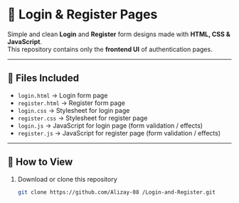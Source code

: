# 🔐 Login & Register Pages  

Simple and clean **Login** and **Register** form designs made with **HTML, CSS & JavaScript**.  
This repository contains only the **frontend UI** of authentication pages.  

---

## 📂 Files Included
- `login.html` → Login form page  
- `register.html` → Register form page  
- `login.css` → Stylesheet for login page  
- `register.css` → Stylesheet for register page  
- `login.js` → JavaScript for login page (form validation / effects)  
- `register.js` → JavaScript for register page (form validation / effects)  

---

## 🚀 How to View
1. Download or clone this repository  
   ```bash
   git clone https://github.com/Alizay-08 /Login-and-Register.git

